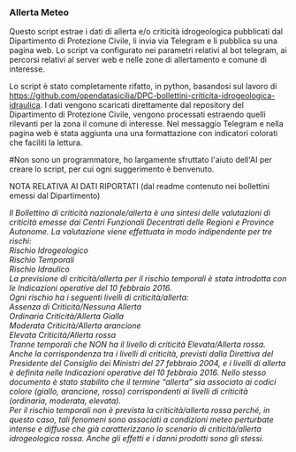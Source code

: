 ### Allerta Meteo
Questo script estrae i dati di allerta e/o criticità idrogeologica pubblicati dal Dipartimento di Protezione Civile, li invia via Telegram e li pubblica su una pagina web.
Lo script va configurato nei parametri relativi al bot telegram, ai percorsi relativi al server web e nelle zone di allertamento e comune di interesse.

Lo script è stato completamente rifatto, in python, basandosi sul lavoro di https://github.com/opendatasicilia/DPC-bollettini-criticita-idrogeologica-idraulica.
I dati vengono scaricati direttamente dal repository del Dipartimento di Protezione Civile, vengono processati estraendo quelli rilevanti per la zona il comune di interesse.
Nel messaggio Telegram e nella pagina web è stata aggiunta una una formattazione con indicatori colorati che faciliti la lettura.

#Non sono un programmatore, ho largamente sfruttato l'aiuto dell'AI per creare lo script, per cui ogni suggerimento è benvenuto.

NOTA RELATIVA AI DATI RIPORTATI (dal readme contenuto nei bollettini emessi dal Dipartimento)

*Il Bollettino di criticità nazionale/allerta è una sintesi delle valutazioni di criticità emesse dai Centri Funzionali Decentrati delle Regioni e Province Autonome. La valutazione viene effettuata in modo indipendente per tre rischi:*   
*Rischio Idrogeologico*   
*Rischio Temporali*   
*Rischio Idraulico*           
*La previsione di criticità/allerta per il rischio temporali è stata introdotta con le Indicazioni operative del 10 febbraio 2016.*   
*Ogni rischio ha i seguenti livelli di criticità/allerta:*   
*Assenza di Criticità/Nessuna Allerta*   
*Ordinaria Criticità/Allerta Gialla*   
*Moderata Criticità/Allerta arancione*   
*Elevata Criticità/Allerta rossa*   
*Tranne temporali che NON ha il livello di criticità Elevata/Allerta rossa.*   
*Anche la corrispondenza tra i livelli di criticità, previsti dalla Direttiva del Presidente del Consiglio dei Ministri del 27 febbraio 2004, e i livelli di allerta è definita nelle Indicazioni operative del 10 febbraio 2016. Nello stesso documento è stato stabilito che il termine “allerta” sia associato ai codici colore (giallo, arancione, rosso) corrispondenti ai livelli di criticità (ordinaria, moderata, elevata).*   
*Per il rischio temporali non è prevista la criticità/allerta rossa perché, in questo caso, tali fenomeni sono associati a condizioni meteo perturbate intense e diffuse che già caratterizzano lo scenario di criticità/allerta idrogeologica rossa. Anche gli effetti e i danni prodotti sono gli stessi.*
